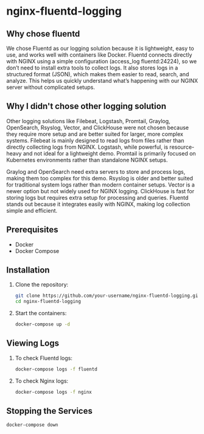 # nginx-fluentd-logging

## Why chose fluentd
We chose Fluentd as our logging solution because it is lightweight, easy to use, and works well with containers like Docker. Fluentd connects directly with NGINX using a simple configuration (access_log fluentd:24224), so we don’t need to install extra tools to collect logs. It also stores logs in a structured format (JSON), which makes them easier to read, search, and analyze. This helps us quickly understand what’s happening with our NGINX server without complicated setups.
## Why I didn't chose other logging solution
Other logging solutions like Filebeat, Logstash, Promtail, Graylog, OpenSearch, Rsyslog, Vector, and ClickHouse were not chosen because they require more setup and are better suited for larger, more complex systems. Filebeat is mainly designed to read logs from files rather than directly collecting logs from NGINX. Logstash, while powerful, is resource-heavy and not ideal for a lightweight demo. Promtail is primarily focused on Kubernetes environments rather than standalone NGINX setups.

Graylog and OpenSearch need extra servers to store and process logs, making them too complex for this demo. Rsyslog is older and better suited for traditional system logs rather than modern container setups. Vector is a newer option but not widely used for NGINX logging. ClickHouse is fast for storing logs but requires extra setup for processing and queries. Fluentd stands out because it integrates easily with NGINX, making log collection simple and efficient.

## Prerequisites
- Docker
- Docker Compose
## Installation
1. Clone the repository:
   ```sh
   git clone https://github.com/your-username/nginx-fluentd-logging.git
   cd nginx-fluentd-logging
   
2. Start the containers:
   ```sh
   docker-compose up -d
   
## Viewing Logs
1. To check Fluentd logs:
   ```sh
   docker-compose logs -f fluentd
   
2. To check Nginx logs:
   ```sh
   docker-compose logs -f nginx
   
## Stopping the Services
```sh
docker-compose down

